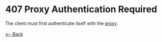 # 407 Proxy Authentication Required

The client must first authenticate itself with the [proxy](https://en.wikipedia.org/wiki/Proxy_server).
<br />
<br />
[<-- Back](../../http_codes.md)